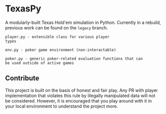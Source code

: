 # TexasPy

A modularly-built Texas Hold'em simulation in Python. Currently in a rebuild, previous work can be found on the <code>legacy</code> branch.

<code>player.py - extensible class for various player types</code>

<code>env.py - poker game environment (non-interactable)</code>

<code>poker.py - generic poker-related evaluation functions that can be used outside of active games</code>

## Contribute

This project is built on the basis of honest and fair play. Any PR with player implementation that violates this rule by illegally manipulated data will not be considered. However, it is encouraged that you play around with it in your local environment to understand the project more.